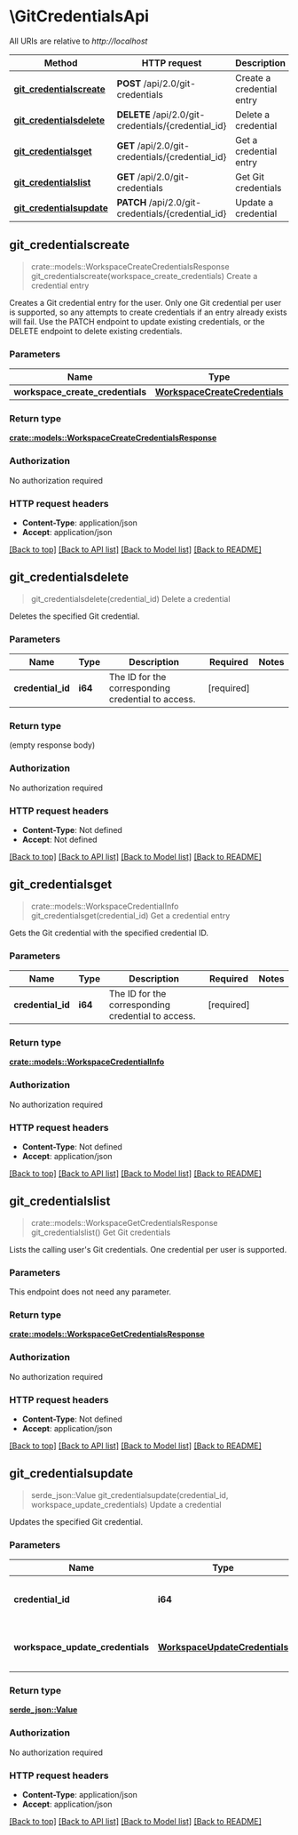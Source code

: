 # \GitCredentialsApi

All URIs are relative to *http://localhost*

Method | HTTP request | Description
------------- | ------------- | -------------
[**git_credentialscreate**](GitCredentialsApi.md#git_credentialscreate) | **POST** /api/2.0/git-credentials | Create a credential entry
[**git_credentialsdelete**](GitCredentialsApi.md#git_credentialsdelete) | **DELETE** /api/2.0/git-credentials/{credential_id} | Delete a credential
[**git_credentialsget**](GitCredentialsApi.md#git_credentialsget) | **GET** /api/2.0/git-credentials/{credential_id} | Get a credential entry
[**git_credentialslist**](GitCredentialsApi.md#git_credentialslist) | **GET** /api/2.0/git-credentials | Get Git credentials
[**git_credentialsupdate**](GitCredentialsApi.md#git_credentialsupdate) | **PATCH** /api/2.0/git-credentials/{credential_id} | Update a credential



## git_credentialscreate

> crate::models::WorkspaceCreateCredentialsResponse git_credentialscreate(workspace_create_credentials)
Create a credential entry

Creates a Git credential entry for the user. Only one Git credential per user is  supported, so any attempts to create credentials if an entry already exists will  fail. Use the PATCH endpoint to update existing credentials, or the DELETE endpoint to  delete existing credentials. 

### Parameters


Name | Type | Description  | Required | Notes
------------- | ------------- | ------------- | ------------- | -------------
**workspace_create_credentials** | [**WorkspaceCreateCredentials**](WorkspaceCreateCredentials.md) |  | [required] |

### Return type

[**crate::models::WorkspaceCreateCredentialsResponse**](WorkspaceCreateCredentialsResponse.md)

### Authorization

No authorization required

### HTTP request headers

- **Content-Type**: application/json
- **Accept**: application/json

[[Back to top]](#) [[Back to API list]](../README.md#documentation-for-api-endpoints) [[Back to Model list]](../README.md#documentation-for-models) [[Back to README]](../README.md)


## git_credentialsdelete

> git_credentialsdelete(credential_id)
Delete a credential

Deletes the specified Git credential.

### Parameters


Name | Type | Description  | Required | Notes
------------- | ------------- | ------------- | ------------- | -------------
**credential_id** | **i64** | The ID for the corresponding credential to access. | [required] |

### Return type

 (empty response body)

### Authorization

No authorization required

### HTTP request headers

- **Content-Type**: Not defined
- **Accept**: Not defined

[[Back to top]](#) [[Back to API list]](../README.md#documentation-for-api-endpoints) [[Back to Model list]](../README.md#documentation-for-models) [[Back to README]](../README.md)


## git_credentialsget

> crate::models::WorkspaceCredentialInfo git_credentialsget(credential_id)
Get a credential entry

Gets the Git credential with the specified credential ID.

### Parameters


Name | Type | Description  | Required | Notes
------------- | ------------- | ------------- | ------------- | -------------
**credential_id** | **i64** | The ID for the corresponding credential to access. | [required] |

### Return type

[**crate::models::WorkspaceCredentialInfo**](WorkspaceCredentialInfo.md)

### Authorization

No authorization required

### HTTP request headers

- **Content-Type**: Not defined
- **Accept**: application/json

[[Back to top]](#) [[Back to API list]](../README.md#documentation-for-api-endpoints) [[Back to Model list]](../README.md#documentation-for-models) [[Back to README]](../README.md)


## git_credentialslist

> crate::models::WorkspaceGetCredentialsResponse git_credentialslist()
Get Git credentials

Lists the calling user's Git credentials. One credential per user is supported.

### Parameters

This endpoint does not need any parameter.

### Return type

[**crate::models::WorkspaceGetCredentialsResponse**](WorkspaceGetCredentialsResponse.md)

### Authorization

No authorization required

### HTTP request headers

- **Content-Type**: Not defined
- **Accept**: application/json

[[Back to top]](#) [[Back to API list]](../README.md#documentation-for-api-endpoints) [[Back to Model list]](../README.md#documentation-for-models) [[Back to README]](../README.md)


## git_credentialsupdate

> serde_json::Value git_credentialsupdate(credential_id, workspace_update_credentials)
Update a credential

Updates the specified Git credential.

### Parameters


Name | Type | Description  | Required | Notes
------------- | ------------- | ------------- | ------------- | -------------
**credential_id** | **i64** | The ID for the corresponding credential to access. | [required] |
**workspace_update_credentials** | [**WorkspaceUpdateCredentials**](WorkspaceUpdateCredentials.md) | Details required to update the credential | [required] |

### Return type

[**serde_json::Value**](serde_json::Value.md)

### Authorization

No authorization required

### HTTP request headers

- **Content-Type**: application/json
- **Accept**: application/json

[[Back to top]](#) [[Back to API list]](../README.md#documentation-for-api-endpoints) [[Back to Model list]](../README.md#documentation-for-models) [[Back to README]](../README.md)

